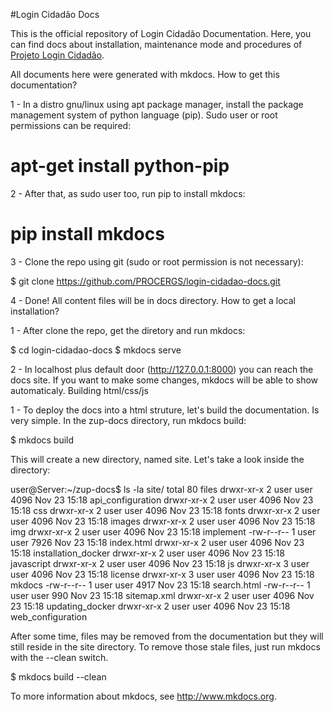 #Login Cidadão Docs

This is the official repository of Login Cidadão Documentation. Here, you can find docs about installation, maintenance mode and procedures of [Projeto Login Cidadão](https://github.com/PROCERGS/login-cidadao).

All documents here were generated with mkdocs.
How to get this documentation?

1 - In a distro gnu/linux using apt package manager, install the package management system of python language (pip). Sudo user or root permissions can be required:

  # apt-get install python-pip

2 - After that, as sudo user too, run pip to install mkdocs:

  # pip install mkdocs

3 - Clone the repo using git (sudo or root permission is not necessary):

  $ git clone https://github.com/PROCERGS/login-cidadao-docs.git

4 - Done! All content files will be in docs directory.
How to get a local installation?

1 - After clone the repo, get the diretory and run mkdocs:

$ cd login-cidadao-docs
$ mkdocs serve

2 - In localhost plus default door (http://127.0.0.1:8000) you can reach the docs site. If you want to make some changes, mkdocs will be able to show automaticaly.
Building html/css/js

1 - To deploy the docs into a html struture, let's build the documentation. Is very simple. In the zup-docs directory, run mkdocs build:

$ mkdocs build

This will create a new directory, named site. Let's take a look inside the directory:

  user@Server:~/zup-docs$ ls -la site/
  total 80 files
  drwxr-xr-x  2 user user 4096 Nov 23 15:18 api_configuration
  drwxr-xr-x  2 user user 4096 Nov 23 15:18 css
  drwxr-xr-x  2 user user 4096 Nov 23 15:18 fonts
  drwxr-xr-x  2 user user 4096 Nov 23 15:18 images
  drwxr-xr-x  2 user user 4096 Nov 23 15:18 img
  drwxr-xr-x  2 user user 4096 Nov 23 15:18 implement
  -rw-r--r--  1 user user 7926 Nov 23 15:18 index.html
  drwxr-xr-x  2 user user 4096 Nov 23 15:18 installation_docker
  drwxr-xr-x  2 user user 4096 Nov 23 15:18 javascript
  drwxr-xr-x  2 user user 4096 Nov 23 15:18 js
  drwxr-xr-x  3 user user 4096 Nov 23 15:18 license
  drwxr-xr-x  3 user user 4096 Nov 23 15:18 mkdocs
  -rw-r--r--  1 user user 4917 Nov 23 15:18 search.html
  -rw-r--r--  1 user user  990 Nov 23 15:18 sitemap.xml
  drwxr-xr-x  2 user user 4096 Nov 23 15:18 updating_docker
  drwxr-xr-x  2 user user 4096 Nov 23 15:18 web_configuration

After some time, files may be removed from the documentation but they will still reside in the site directory. To remove those stale files, just run mkdocs with the --clean switch.

$ mkdocs build --clean

To more information about mkdocs, see http://www.mkdocs.org. 
